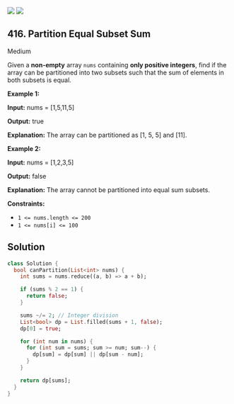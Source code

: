 [![](https://img.shields.io/github/stars/LeetCode-in-Dart/LeetCode-in-Dart?label=Stars&style=flat-square)](https://github.com/LeetCode-in-Dart/LeetCode-in-Dart)
[![](https://img.shields.io/github/forks/LeetCode-in-Dart/LeetCode-in-Dart?label=Fork%20me%20on%20GitHub%20&style=flat-square)](https://github.com/LeetCode-in-Dart/LeetCode-in-Dart/fork)

## 416\. Partition Equal Subset Sum

Medium

Given a **non-empty** array `nums` containing **only positive integers**, find if the array can be partitioned into two subsets such that the sum of elements in both subsets is equal.

**Example 1:**

**Input:** nums = [1,5,11,5]

**Output:** true

**Explanation:** The array can be partitioned as [1, 5, 5] and [11].

**Example 2:**

**Input:** nums = [1,2,3,5]

**Output:** false

**Explanation:** The array cannot be partitioned into equal sum subsets.

**Constraints:**

*   `1 <= nums.length <= 200`
*   `1 <= nums[i] <= 100`

## Solution

```dart
class Solution {
  bool canPartition(List<int> nums) {
    int sums = nums.reduce((a, b) => a + b);

    if (sums % 2 == 1) {
      return false;
    }

    sums ~/= 2; // Integer division
    List<bool> dp = List.filled(sums + 1, false);
    dp[0] = true;

    for (int num in nums) {
      for (int sum = sums; sum >= num; sum--) {
        dp[sum] = dp[sum] || dp[sum - num];
      }
    }

    return dp[sums];
  }
}
```